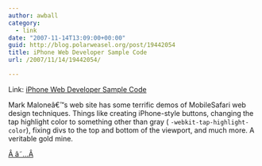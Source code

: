 ```yaml
---
author: awball
category:
  - link
date: "2007-11-14T13:09:00+00:00"
guid: http://blog.polarweasel.org/post/19442054
title: iPhone Web Developer Sample Code
url: /2007/11/14/19442054/

---
```

Link: [iPhone Web Developer Sample Code](http://groupaware.mobi/iphone/#_Samples)

Mark Maloneâ€™s web site has some terrific demos of MobileSafari web design techniques. Things like creating iPhone-style buttons, changing the tap highlight color to something other than gray ( `-webkit-tap-highlight-color`), fixing divs to the top and bottom of the viewport, and much more. A veritable gold mine.

[Â â˜…Â](http://daringfireball.net/linked/2007/november#wed-14-iphone_web "Permanent link to â€˜iPhone Web Developer Sample Codeâ€™")
